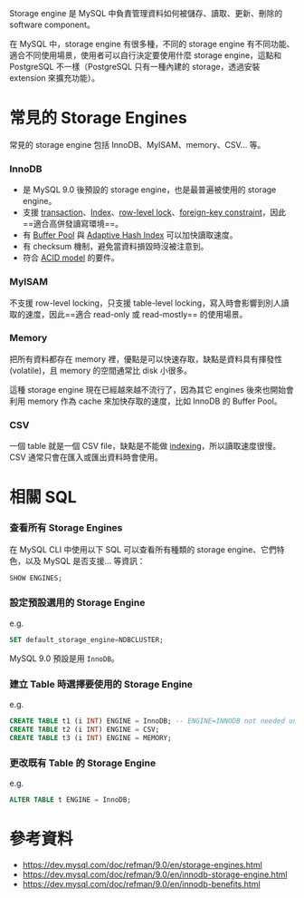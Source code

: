 Storage engine 是 MySQL 中負責管理資料如何被儲存、讀取、更新、刪除的 software component。

在 MySQL 中，storage engine 有很多種，不同的 storage engine 有不同功能、適合不同使用場景，使用者可以自行決定要使用什麼 storage engine，這點和 PostgreSQL 不一樣（PostgreSQL 只有一種內建的 storage，透過安裝 extension 來擴充功能）。

# 常見的 Storage Engines

常見的 storage engine 包括 InnoDB、MyISAM、memory、CSV... 等。

### InnoDB

- 是 MySQL 9.0 後預設的 storage engine，也是最普遍被使用的 storage engine。
- 支援 [transaction](</Database/0 - Introduction.md#Database Transaction>)、[Index](</Database/Index.md>)、[row-level lock](</Database/Locks.md#Row-Level Locks>)、[foreign-key constraint](</Database/Integrity Constraints.md#Referential-Integrity Constraint>)，因此==適合高併發讀寫環境==。
- 有 [Buffer Pool](</Database/MySQL/Buffer Pool of InnoDB.md>) 與 [Adaptive Hash Index](</Database/MySQL/Adaptive Hash Index.md>) 可以加快讀取速度。
- 有 checksum 機制，避免當資料損毀時沒被注意到。
- 符合 [ACID model](</Database/ACID vs. BASE.md#ACID>) 的要件。

### MyISAM

不支援 row-level locking，只支援 table-level locking，寫入時會影響到別人讀取的速度，因此==適合 read-only 或 read-mostly== 的使用場景。

### Memory

把所有資料都存在 memory 裡，優點是可以快速存取，缺點是資料具有揮發性 (volatile)，且 memory 的空間通常比 disk 小很多。

這種 storage engine 現在已經越來越不流行了，因為其它 engines 後來也開始會利用 memory 作為 cache 來加快存取的速度，比如 InnoDB 的 Buffer Pool。

### CSV

一個 table 就是一個 CSV file，缺點是不能做 [indexing](</Database/Index.md>)，所以讀取速度很慢。CSV 通常只會在匯入或匯出資料時會使用。

# 相關 SQL

### 查看所有 Storage Engines

在 MySQL CLI 中使用以下 SQL 可以查看所有種類的 storage engine、它們特色，以及 MySQL 是否支援... 等資訊：

```SQL
SHOW ENGINES;
```

### 設定預設選用的 Storage Engine

e.g.

```SQL
SET default_storage_engine=NDBCLUSTER;
```

MySQL 9.0 預設是用 `InnoDB`。

### 建立 Table 時選擇要使用的 Storage Engine

e.g.

```SQL
CREATE TABLE t1 (i INT) ENGINE = InnoDB; -- ENGINE=INNODB not needed unless you have set a different default storage engine.
CREATE TABLE t2 (i INT) ENGINE = CSV;
CREATE TABLE t3 (i INT) ENGINE = MEMORY;
```

### 更改既有 Table 的 Storage Engine

e.g.

```SQL
ALTER TABLE t ENGINE = InnoDB;
```

# 參考資料

- <https://dev.mysql.com/doc/refman/9.0/en/storage-engines.html>
- <https://dev.mysql.com/doc/refman/9.0/en/innodb-storage-engine.html>
- <https://dev.mysql.com/doc/refman/9.0/en/innodb-benefits.html>
